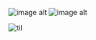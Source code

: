 

<!--
**scugs/scugs** is a ✨ _special_ ✨ repository because its `README.md` (this file) appears on your GitHub profile.

Here are some ideas to get you started:

- 🔭 I’m currently working on ...
- 🌱 I’m currently learning ...
- 👯 I’m looking to collaborate on ...
- 🤔 I’m looking for help with ...
- 💬 Ask me about ...
- 📫 How to reach me: ...
- 😄 Pronouns: ...
- ⚡ Fun fact: ...
-->
![image alt](https://static.wikitide.net/rainworldwiki/7/73/Slugcat_no_right.png)
![image alt](https://static.wikitide.net/rainworldwiki/f/f8/Artificer_spoiler.png)


![til](https://media1.tenor.com/m/l4asNOoQtsoAAAAd/artificer-rain-world.gif)
